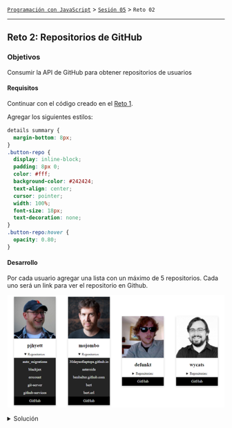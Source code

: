 [`Programación con JavaScript`](../../Readme.md) > [`Sesión 05`](../Readme.md) > `Reto 02`

---

## Reto 2: Repositorios de GitHub

### Objetivos

Consumir la API de GitHub para obtener repositorios de usuarios

#### Requisitos

Continuar con el código creado en el [Reto 1](../Reto-01/Readme.md).

Agregar los siguientes estilos:

```css
details summary {
  margin-bottom: 8px;
}
.button-repo {
  display: inline-block;
  padding: 8px 0;
  color: #fff;
  background-color: #242424;
  text-align: center;
  cursor: pointer;
  width: 100%;
  font-size: 18px;
  text-decoration: none;
}
.button-repo:hover {
  opacity: 0.80;
}
```

#### Desarrollo

Por cada usuario agregar una lista con un máximo de 5 repositorios. Cada uno será un link para ver el repositorio en 
Github.

![Challenge 2](./assets/challenge-2.png)

<details>
  <summary>Solución</summary>

```javascript
const app = document.getElementById('app');

getGithubUsers()
  .then(function (data) {
    data.forEach(function (user) {
      return getUserRepositories(user.repos_url)
        .then(function (repos) {
          app.appendChild(createCard(user, repos));
        })
    })
  })

function createCard(data) {
  // Code from last challenge
  
  const reposList = createReposList(repos);
  
  card.appendChild(img);
  card.appendChild(name);
  card.appendChild(reposList);
  card.appendChild(link);

  return card;
}

function createReposList(repos) {
  const details = document.createElement('details');

  const summary = document.createElement('summary');
  const summaryText = document.createTextNode('Repositories:');
  summary.appendChild(summaryText);

  details.appendChild(summary);

  repos.forEach(function(repo) {
    const link = document.createElement('a');
    const linkText = document.createTextNode(repo.name);

    link.appendChild(linkText);
    link.href = repo.html_url;
    link.target = '_blank';
    link.className = 'button-repo';

    details.appendChild(link);
  })

  return details;
}

function getUserRepositories(url) {
  return fetch(url)
    .then(function (response) {
      return response.json();
    })
    .then(function (data) {
      return data.slice(0, 5)
    })
}
```

</details>

